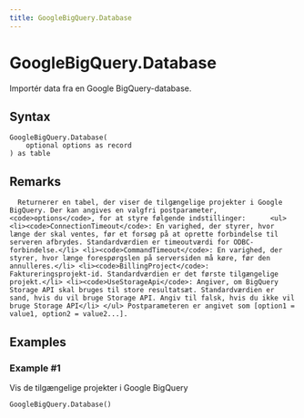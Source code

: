 ```yaml
---
title: GoogleBigQuery.Database
---
```


# GoogleBigQuery.Database


Importér data fra en Google BigQuery-database.


## Syntax

```powerquery
GoogleBigQuery.Database(
    optional options as record
) as table
```


## Remarks

      Returnerer en tabel, der viser de tilgængelige projekter i Google BigQuery. Der kan angives en valgfri postparameter, <code>options</code>, for at styre følgende indstillinger:      <ul>      <li><code>ConnectionTimeout</code>: En varighed, der styrer, hvor længe der skal ventes, før et forsøg på at oprette forbindelse til serveren afbrydes. Standardværdien er timeoutværdi for ODBC-forbindelse.</li> <li><code>CommandTimeout</code>: En varighed, der styrer, hvor længe forespørgslen på serversiden må køre, før den annulleres.</li> <li><code>BillingProject</code>:  Faktureringsprojekt-id. Standardværdien er det første tilgængelige projekt.</li> <li><code>UseStorageApi</code>: Angiver, om BigQuery Storage API skal bruges til store resultatsæt. Standardværdien er sand, hvis du vil bruge Storage API. Angiv til falsk, hvis du ikke vil bruge Storage API</li> </ul> Postparameteren er angivet som [option1 = value1, option2 = value2...].


## Examples

### Example #1 
Vis de tilgængelige projekter i Google BigQuery
```powerquery
GoogleBigQuery.Database()
```




